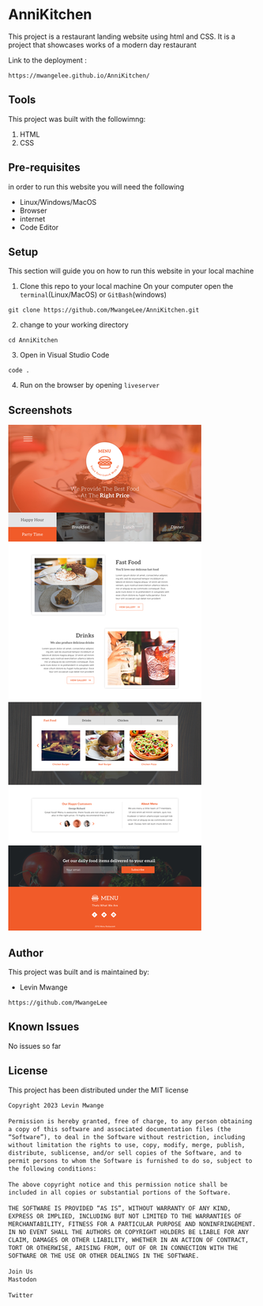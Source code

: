 # AnniKitchen
This project is a restaurant landing website using html and CSS. It is a project that showcases works of a modern day restaurant 


Link to the deployment :
```
https://mwangelee.github.io/AnniKitchen/
```
## Tools
This project was built with the followimng:

1. HTML
2. CSS

## Pre-requisites

in order to run this website you will need the following

- Linux/Windows/MacOS
- Browser
- internet
- Code Editor

## Setup

This section will guide you on how to run this website in your local machine

1. Clone this repo to your local machine
On your computer open the `terminal`(Linux/MacOS) or `GitBash`(windows)

```
git clone https://github.com/MwangeLee/AnniKitchen.git
```
2. change to your working directory
```
cd AnniKitchen

```
3. Open in Visual Studio Code
```
code .
```
4. Run on the browser by opening `liveserver`

## Screenshots

![one](src/Anitas%20Kitchen.jpg)

## Author
This project was built and is maintained by:
- Levin Mwange
```
https://github.com/MwangeLee
```
## Known Issues
No issues so far

## License 
This project has been distributed under the MIT license
```
Copyright 2023 Levin Mwange

Permission is hereby granted, free of charge, to any person obtaining a copy of this software and associated documentation files (the “Software”), to deal in the Software without restriction, including without limitation the rights to use, copy, modify, merge, publish, distribute, sublicense, and/or sell copies of the Software, and to permit persons to whom the Software is furnished to do so, subject to the following conditions:

The above copyright notice and this permission notice shall be included in all copies or substantial portions of the Software.

THE SOFTWARE IS PROVIDED “AS IS”, WITHOUT WARRANTY OF ANY KIND, EXPRESS OR IMPLIED, INCLUDING BUT NOT LIMITED TO THE WARRANTIES OF MERCHANTABILITY, FITNESS FOR A PARTICULAR PURPOSE AND NONINFRINGEMENT. IN NO EVENT SHALL THE AUTHORS OR COPYRIGHT HOLDERS BE LIABLE FOR ANY CLAIM, DAMAGES OR OTHER LIABILITY, WHETHER IN AN ACTION OF CONTRACT, TORT OR OTHERWISE, ARISING FROM, OUT OF OR IN CONNECTION WITH THE SOFTWARE OR THE USE OR OTHER DEALINGS IN THE SOFTWARE.

Join Us
Mastodon
 
Twitter
 
```
